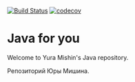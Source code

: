 [![Build Status](https://travis-ci.org/MishinCorp/java.svg?branch=master)](https://travis-ci.org/MishinCorp/java)
[![codecov](https://codecov.io/gh/MishinCorp/java/branch/master/graph/badge.svg)](https://codecov.io/gh/MishinCorp/java)
# Java for you

Welcome to Yura Mishin's Java repository.

Репозиторий Юры Мишина.